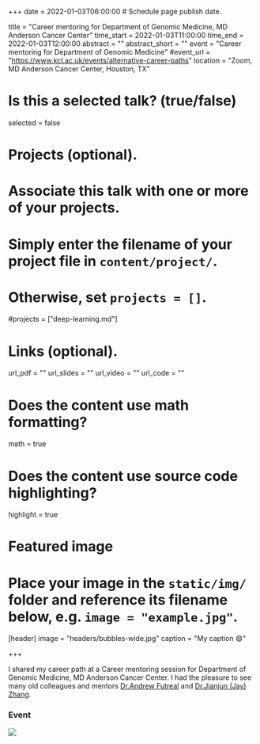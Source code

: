 +++
date = 2022-01-03T06:00:00  # Schedule page publish date.

title = "Career mentoring for Department of Genomic Medicine, MD Anderson Cancer Center"
time_start = 2022-01-03T11:00:00
time_end = 2022-01-03T12:00:00
abstract = ""
abstract_short = ""
event = "Career mentoring for Department of Genomic Medicine"
#event_url = "https://www.kcl.ac.uk/events/alternative-career-paths"
location = "Zoom, MD Anderson Cancer Center, Houston, TX"

# Is this a selected talk? (true/false)
selected = false

# Projects (optional).
#   Associate this talk with one or more of your projects.
#   Simply enter the filename of your project file in `content/project/`.
#   Otherwise, set `projects = []`.
#projects = ["deep-learning.md"]

# Links (optional).
url_pdf = ""
url_slides = ""
url_video = ""
url_code = ""

# Does the content use math formatting?
math = true

# Does the content use source code highlighting?
highlight = true

# Featured image
# Place your image in the `static/img/` folder and reference its filename below, e.g. `image = "example.jpg"`.
[header]
image = "headers/bubbles-wide.jpg"
caption = "My caption :smile:"

+++

I shared my career path at a Career mentoring session for Department of Genomic Medicine, MD Anderson Cancer Center. I had the pleasure to see many old colleagues and mentors [Dr.Andrew Futreal](https://faculty.mdanderson.org/profiles/andrew_futreal.html) and [Dr.Jianjun (Jay) Zhang](https://faculty.mdanderson.org/profiles/jianjun_zhang.html).

### Event 

![](/img/mda_coaching.jpeg)




